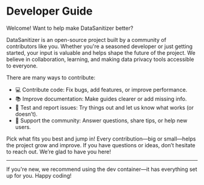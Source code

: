 # Developer Guide

Welcome! Want to help make DataSanitizer better?

DataSanitizer is an open-source project built by a community of contributors like you. Whether you're a seasoned developer or just getting started, your input is valuable and helps shape the future of the project. We believe in collaboration, learning, and making data privacy tools accessible to everyone.

There are many ways to contribute:
- 💻 Contribute code: Fix bugs, add features, or improve performance.
- 📚 Improve documentation: Make guides clearer or add missing info.
- 🧪 Test and report issues: Try things out and let us know what works (or doesn’t).
- 🤝 Support the community: Answer questions, share tips, or help new users.

Pick what fits you best and jump in! Every contribution—big or small—helps the project grow and improve. If you have questions or ideas, don’t hesitate to reach out. We’re glad to have you here!

---

If you're new, we recommend using the dev container—it has everything set up for you. Happy coding!
